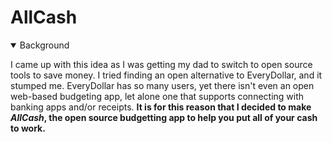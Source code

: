 # AllCash

<details open>
<summary>Background</summary>

I came up with this idea as I was getting my dad to switch to open source tools to save money. I tried finding an open alternative to EveryDollar, and it stumped me. EveryDollar has so many users, yet there isn't even an open web-based budgeting app, let alone one that supports connecting with banking apps and/or receipts. **It is for this reason that I decided to make *AllCash*, the open source budgetting app to help you put all of your cash to work.**

</details>